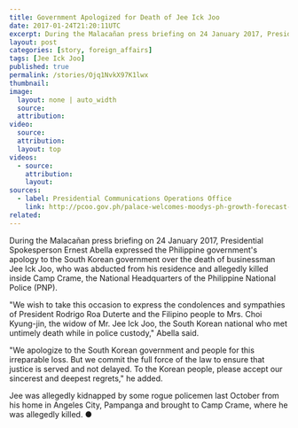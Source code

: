```yaml
---
title: Government Apologized for Death of Jee Ick Joo
date: 2017-01-24T21:20:11UTC
excerpt: During the Malacañan press briefing on 24 January 2017, President Spokesperson Ernesto Abella expressed the apology of the Philippine government for the death of Jee Ick Joo.
layout: post
categories: [story, foreign_affairs]
tags: [Jee Ick Joo]
published: true
permalink: /stories/Ojq1NvkX97K1lwx
thumbnail:
image:
  layout: none | auto_width
  source: 
  attribution: 
video:
  source: 
  attribution: 
  layout: top
videos:
  - source: 
    attribution: 
    layout: 
sources:
  - label: Presidential Communications Operations Office
    link: http://pcoo.gov.ph/palace-welcomes-moodys-ph-growth-forecast-24-jan-2017/
related:
---
```


During the Malacañan press briefing on 24 January 2017, Presidential Spokesperson Ernest Abella expressed the Philippine government's apology to the South Korean government over the death of businessman Jee Ick Joo, who was abducted from his residence and allegedly killed inside Camp Crame, the National Headquarters of the Philippine National Police (PNP).

"We wish to take this occasion to express the condolences and sympathies of President Rodrigo Roa Duterte and the Filipino people to Mrs. Choi Kyung-jin, the widow of Mr. Jee Ick Joo, the South Korean national who met untimely death while in police custody," Abella said.

"We apologize to the South Korean government and people for this irreparable loss. But we commit the full force of the law to ensure that justice is served and not delayed. To the Korean people, please accept our sincerest and deepest regrets," he added.

Jee was allegedly kidnapped by some rogue policemen last October from his home in Angeles City, Pampanga and brought to Camp Crame, where he was allegedly killed.
&#x25cf;
